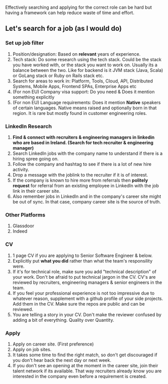 Effectively searching and applying for the correct role can be hard but having a framework can help reduce waste of time and effort.

## Let's search for a job (as I would do)

### Set up job filter 

1. Position/designation: Based on **relevant** years of experience.
2. Tech stack: Do some research using the tech stack. Could be the stack you have worked with, or the stack you want to work on. Usually its a balance between the two. Like for backend is it JVM stack (Java, Scala) or GoLang stack or Ruby on Rails stack etc.
3. Search for areas to work in: Platform, Tools, Cloud, API, Distributed Systems, Mobile Apps, Frontend SPAs, Enterprise Apps etc 
4. (For non EU) Company visa support: Do you need & Does it mention something explicitly
5. (For non EU) Language requirements: Does it mention **Native** speakers of certain languages. Native means raised and optionally born in that region. It is rare but mostly found in customer engineering roles.

### LinkedIn Research

1. **Find & connect with recruiters & engineering managers in linkedin who are based in Ireland. (Search for tech recruiter & engineering manager)**
2. Search LinkedIn jobs with the company name to understand if there is a hiring spree going on.
3. Follow the company and hashtag to see if there is a lot of new hire activity.
4. Drop a message with the joblink to the recruiter if it is of interest.
5. If the company is known to hire more from referrals then **politely request** for referral from an existing employee in LinkedIn with the job link in their career site.
6. Also remember jobs in LinkedIn and in the company's career site might be out of sync. In that case, company career site is the source of truth.

### Other Platforms
1. Glassdoor
2. Indeed 

### CV
1. 1 page CV if you are applying to Senior Software Engineer & below.
2. Explicitly put **what you did** rather than what the team's responsility were.
3. If it's for technical role, make sure you add "technical description" of your work. Don't be afraid to put technical jargon in the CV. CV's are reviewed by recruiters, engineering managers & senior engineers in the team.
4. If you feel your professional experience is not too impressive due to whatever reason, supplement with a github profile of your side projects. Add them in the CV. Make sure the repos are public and can be reviewed.
5. You are telling a story in your CV. Don't make the reviewer confused by adding a bit of everything. Quality over Quantity.

### Apply
1. Apply on career site. (First preference)
2. Apply on job sites.
3. It takes some time to find the right match, so don't get discouraged if you don't hear back the next day or next week.
4. If you don't see an opening at the moment in the career site, join their talent network if its available. That way recruiters already know you are interested in the company even before a requirement is created. 